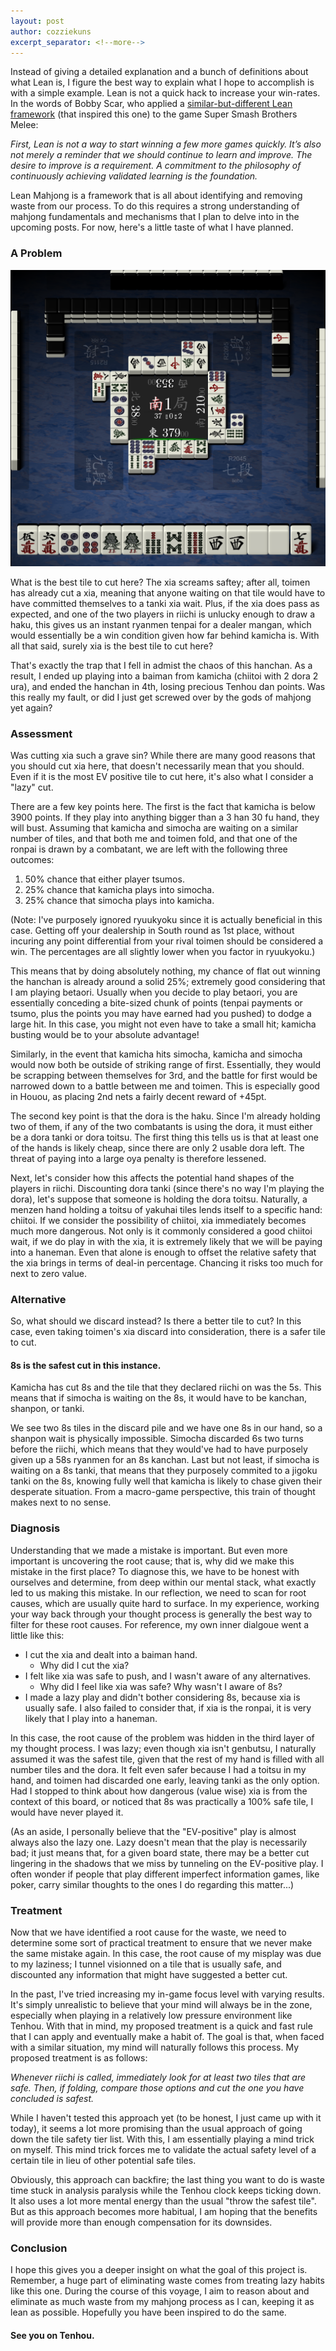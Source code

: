 ```yaml
---
layout: post
author: cozziekuns
excerpt_separator: <!--more-->
---
```


Instead of giving a detailed explanation and a bunch of definitions about what Lean is, I figure 
the best way to explain what I hope to accomplish is with a simple example. Lean is not a quick 
hack to increase your win-rates. In the words of Bobby Scar, who applied a 
[similar-but-different Lean framework](https://leanmelee.wordpress.com/) (that inspired this one) 
to the game Super Smash Brothers Melee:

*First, Lean is not a way to start winning a few more games quickly. It’s also not 
merely a reminder that we should continue to learn and improve. The desire to improve 
is a requirement. A commitment to the philosophy of continuously achieving validated 
learning is the foundation.*

Lean Mahjong is a framework that is all about identifying and removing waste from our process. To 
do this requires a strong understanding of mahjong fundamentals and mechanisms that I plan to delve 
into in the upcoming posts. For now, here's a little taste of what I have planned.

### A Problem

![2-1](/assets/img/2-1.png)

What is the best tile to cut here? The xia screams saftey; after all, toimen has already cut a xia, 
meaning that anyone waiting on that tile would have to have committed themselves to a tanki xia 
wait. Plus, if the xia does pass as expected, and one of the two players in riichi is unlucky 
enough to draw a haku, this gives us an instant ryanmen tenpai for a dealer mangan, which would 
essentially be a win condition given how far behind kamicha is. With all that said, surely xia is 
the best tile to cut here?

That's exactly the trap that I fell in admist the chaos of this hanchan. As a result, I ended up 
playing into a baiman from kamicha (chiitoi with 2 dora 2 ura), and ended the hanchan in 4th, 
losing precious Tenhou dan points. Was this really my fault, or did I just get screwed over by the 
gods of mahjong yet again?

### Assessment

Was cutting xia such a grave sin? While there are many good reasons that you should cut xia here, 
that doesn't necessarily mean that you should. Even if it is the most EV positive tile to cut here, 
it's also what I consider a "lazy" cut.

There are a few key points here. The first is the fact that kamicha is below 3900 points. If they 
play into anything bigger than a 3 han 30 fu hand, they will bust. Assuming that kamicha and 
simocha are waiting on a similar number of tiles, and that both me and toimen fold, and that one of
the ronpai is drawn by a combatant, we are left with the following three outcomes:

1. 50% chance that either player tsumos. 
2. 25% chance that kamicha plays into simocha. 
3. 25% chance that simocha plays into kamicha.

(Note: I've purposely ignored ryuukyoku since it is actually beneficial in this case. Getting off 
your dealership in South round as 1st place, without incuring any point differential from your 
rival toimen should be considered a win. The percentages are all slightly lower when you factor 
in ryuukyoku.)

This means that by doing absolutely nothing, my chance of flat out winning the hanchan is already 
around a solid 25%; extremely good considering that I am playing betaori. Usually when you decide 
to play betaori, you are essentially conceding a bite-sized chunk of points (tenpai payments or 
tsumo, plus the points you may have earned had you pushed) to dodge a large hit. In this case, you 
might not even have to take a small hit; kamicha busting would be to your absolute advantage!

Similarly, in the event that kamicha hits simocha, kamicha and simocha would now both be outside of 
striking range of first. Essentially, they would be scrapping between themselves for 3rd, and the 
battle for first would be narrowed down to a battle between me and toimen. This is especially good 
in Houou, as placing 2nd nets a fairly decent reward of +45pt.

The second key point is that the dora is the haku. Since I'm already holding two of them, if any of 
the two combatants is using the dora, it must either be a dora tanki or dora toitsu. The first 
thing this tells us is that at least one of the hands is likely cheap, since there are only 2 
usable dora left. The threat of paying into a large oya penalty is therefore lessened. 

Next, let's consider how this affects the potential hand shapes of the players in riichi. 
Discounting dora tanki (since there's no way I'm playing the dora), let's suppose that someone is 
holding the dora toitsu. Naturally, a menzen hand holding a toitsu of yakuhai tiles lends itself to 
a specific hand: chiitoi. If we consider the possibility of chiitoi, xia immediately becomes much 
more dangerous. Not only is it commonly considered a good chiitoi wait, if we do play in with the 
xia, it is extremely likely that we will be paying into a haneman. Even that alone is enough to 
offset the relative safety that the xia brings in terms of deal-in percentage. Chancing it risks 
too much for next to zero value.

### Alternative

So, what should we discard instead? Is there a better tile to cut? In this case, even taking 
toimen's xia discard into consideration, there is a safer tile to cut. 

#### 8s is the safest cut in this instance.

Kamicha has cut 8s and the tile that they declared riichi on was the 5s. This means that if simocha 
is waiting on the 8s, it would have to be kanchan, shanpon, or tanki.

We see two 8s tiles in the discard pile and we have one 8s in our hand, so a shanpon wait is 
physically impossible. Simocha discarded 6s two turns before the riichi, which means that they 
would've had to have purposely given up a 58s ryanmen for an 8s kanchan. Last but not least, if 
simocha is waiting on a 8s tanki, that means that they purposely commited to a jigoku tanki on the 
8s, knowing fully well that kamicha is likely to chase given their desperate situation. From a 
macro-game perspective, this train of thought makes next to no sense.

### Diagnosis

Understanding that we made a mistake is important. But even more important is uncovering the root 
cause; that is, why did we make this mistake in the first place? To diagnose this, we have to be 
honest with ourselves and determine, from deep within our mental stack, what exactly led to us 
making this mistake. In our reflection, we need to scan for root causes, which are usually quite 
hard to surface. In my experience, working your way back through your thought process is generally 
the best way to filter for these root causes. For reference, my own inner dialgoue went a little 
like this:

* I cut the xia and dealt into a baiman hand.
    * Why did I cut the xia?
* I felt like xia was safe to push, and I wasn't aware of any alternatives.
    * Why did I feel like xia was safe? Why wasn't I aware of 8s?
* I made a lazy play and didn't bother considering 8s, because xia is usually safe. I also failed 
to consider that, if xia is the ronpai, it is very likely that I play into a haneman.

In this case, the root cause of the problem was hidden in the third layer of my thought process. I 
was lazy; even though xia isn't genbutsu, I naturally assumed it was the safest tile, given that 
the rest of my hand is filled with all number tiles and the dora. It felt even safer because I had 
a toitsu in my hand, and toimen had discarded one early, leaving tanki as the only option. Had I 
stopped to think about how dangerous (value wise) xia is from the context of this board, or noticed 
that 8s was practically a 100% safe tile, I would have never played it.

(As an aside, I personally believe that the "EV-positive" play is almost always also the lazy one. 
Lazy doesn't mean that the play is necessarily bad; it just means that, for a given board state, 
there may be a better cut lingering in the shadows that we miss by tunneling on the EV-positive 
play. I often wonder if people that play different imperfect information games, like poker, carry 
similar thoughts to the ones I do regarding this matter...)

### Treatment

Now that we have identified a root cause for the waste, we need to determine some sort of practical 
treatment to ensure that we never make the same mistake again. In this case, the root cause of my 
misplay was due to my laziness; I tunnel visionned on a tile that is usually safe, and discounted 
any information that might have suggested a better cut.

In the past, I've tried increasing my in-game focus level with varying results. It's simply 
unrealistic to believe that your mind will always be in the zone, especially when playing in a 
relatively low pressure environment like Tenhou. With that in mind, my proposed treatment is a 
quick and fast rule that I can apply and eventually make a habit of. The goal is that, when faced 
with a similar situation, my mind will naturally follows this process. My proposed treatment is as 
follows: 

*Whenever riichi is called, immediately look for at least two tiles that are safe. Then, if 
folding, compare those options and cut the one you have concluded is safest.*

While I haven't tested this approach yet (to be honest, I just came up with it today), it seems a 
lot more promising than the usual approach of going down the tile safety tier list. With this, I am 
essentially playing a mind trick on myself. This mind trick forces me to validate the actual safety 
level of a certain tile in lieu of other potential safe tiles. 

Obviously, this approach can backfire; the last thing you want to do is waste time stuck in 
analysis paralysis while the Tenhou clock keeps ticking down. It also uses a lot more mental energy 
than the usual "throw the safest tile". But as this approach becomes more habitual, I am hoping 
that the benefits will provide more than enough compensation for its downsides.

### Conclusion

I hope this gives you a deeper insight on what the goal of this project is. Remember, a huge part 
of eliminating waste comes from treating lazy habits like this one. During the course of this 
voyage, I aim to reason about and eliminate as much waste from my mahjong process as I can, keeping 
it as lean as possible. Hopefully you have been inspired to do the same.

#### See you on Tenhou.